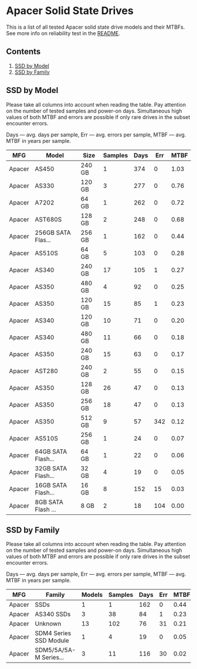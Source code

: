 Apacer Solid State Drives
=========================

This is a list of all tested Apacer solid state drive models and their MTBFs. See
more info on reliability test in the [README](https://github.com/linuxhw/SMART).

Contents
--------

1. [ SSD by Model  ](#ssd-by-model)
2. [ SSD by Family ](#ssd-by-family)

SSD by Model
------------

Please take all columns into account when reading the table. Pay attention on the
number of tested samples and power-on days. Simultaneous high values of both MTBF
and errors are possible if only rare drives in the subset encounter errors.

Days — avg. days per sample,
Err  — avg. errors per sample,
MTBF — avg. MTBF in years per sample.

| MFG       | Model              | Size   | Samples | Days  | Err   | MTBF   |
|-----------|--------------------|--------|---------|-------|-------|--------|
| Apacer    | AS450              | 240 GB | 1       | 374   | 0     | 1.03   |
| Apacer    | AS330              | 120 GB | 3       | 277   | 0     | 0.76   |
| Apacer    | A7202              | 64 GB  | 1       | 262   | 0     | 0.72   |
| Apacer    | AST680S            | 128 GB | 2       | 248   | 0     | 0.68   |
| Apacer    | 256GB SATA Flas... | 256 GB | 1       | 162   | 0     | 0.44   |
| Apacer    | AS510S             | 64 GB  | 5       | 103   | 0     | 0.28   |
| Apacer    | AS340              | 240 GB | 17      | 105   | 1     | 0.27   |
| Apacer    | AS350              | 480 GB | 4       | 92    | 0     | 0.25   |
| Apacer    | AS350              | 120 GB | 15      | 85    | 1     | 0.23   |
| Apacer    | AS340              | 120 GB | 10      | 71    | 0     | 0.20   |
| Apacer    | AS340              | 480 GB | 11      | 66    | 0     | 0.18   |
| Apacer    | AS350              | 240 GB | 15      | 63    | 0     | 0.17   |
| Apacer    | AST280             | 240 GB | 2       | 55    | 0     | 0.15   |
| Apacer    | AS350              | 128 GB | 26      | 47    | 0     | 0.13   |
| Apacer    | AS350              | 256 GB | 18      | 47    | 0     | 0.13   |
| Apacer    | AS350              | 512 GB | 9       | 57    | 342   | 0.12   |
| Apacer    | AS510S             | 256 GB | 1       | 24    | 0     | 0.07   |
| Apacer    | 64GB SATA Flash... | 64 GB  | 1       | 22    | 0     | 0.06   |
| Apacer    | 32GB SATA Flash... | 32 GB  | 4       | 19    | 0     | 0.05   |
| Apacer    | 16GB SATA Flash... | 16 GB  | 8       | 152   | 15    | 0.03   |
| Apacer    | 8GB SATA Flash ... | 8 GB   | 2       | 18    | 104   | 0.00   |

SSD by Family
-------------

Please take all columns into account when reading the table. Pay attention on the
number of tested samples and power-on days. Simultaneous high values of both MTBF
and errors are possible if only rare drives in the subset encounter errors.

Days — avg. days per sample,
Err  — avg. errors per sample,
MTBF — avg. MTBF in years per sample.

| MFG       | Family                 | Models | Samples | Days  | Err   | MTBF   |
|-----------|------------------------|--------|---------|-------|-------|--------|
| Apacer    | SSDs                   | 1      | 1       | 162   | 0     | 0.44   |
| Apacer    | AS340 SSDs             | 3      | 38      | 84    | 1     | 0.23   |
| Apacer    | Unknown                | 13     | 102     | 76    | 31    | 0.21   |
| Apacer    | SDM4 Series SSD Module | 1      | 4       | 19    | 0     | 0.05   |
| Apacer    | SDM5/5A/5A-M Series... | 3      | 11      | 116   | 30    | 0.02   |
